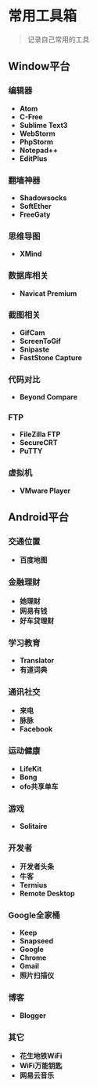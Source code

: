 # 常用工具箱

>记录自己常用的工具

## Window平台

### 编辑器
* **Atom**
* **C-Free**
* **Sublime Text3**
* **WebStorm**
* **PhpStorm**
* **Notepad++**
* **EditPlus**

### 翻墙神器
* **Shadowsocks**
* **SoftEther**
* **FreeGaty**

### 思维导图
* **XMind**

### 数据库相关
* **Navicat Premium**

### 截图相关
* **GifCam**
* **ScreenToGif**
* **Snipaste**
* **FastStone Capture**

### 代码对比
* **Beyond Compare**

### FTP
* **FileZilla FTP**
* **SecureCRT**
* **PuTTY**

### 虚拟机
* **VMware Player**

## Android平台

### 交通位置
* **百度地图**

### 金融理财
* **她理财**
* **网易有钱**
* **好车贷理财**

### 学习教育
* **Translator**
* **有道词典**

### 通讯社交
* **来电**
* **脉脉**
* **Facebook**

### 运动健康
* **LifeKit**
* **Bong**
* **ofo共享单车**

### 游戏
* **Solitaire**

### 开发者
* **开发者头条**
* **牛客**
* **Termius**
* **Remote Desktop**

### Google全家桶
* **Keep**
* **Snapseed**
* **Google**
* **Chrome**
* **Gmail**
* **照片扫描仪**

### 博客
* **Blogger**

### 其它
* **花生地铁WiFi**
* **WiFi万能钥匙**
* **网易云音乐**
